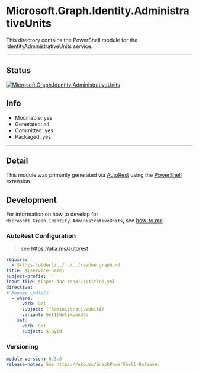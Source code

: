 <!-- region Generated -->
# Microsoft.Graph.Identity.AdministrativeUnits
This directory contains the PowerShell module for the IdentityAdministrativeUnits service.

---
## Status
[![Microsoft.Graph.Identity.AdministrativeUnits](https://img.shields.io/powershellgallery/v/Microsoft.Graph.Identity.AdministrativeUnits.svg?style=flat-square&label=Microsoft.Graph.Identity.AdministrativeUnits "Microsoft.Graph.Identity.AdministrativeUnits")](https://www.powershellgallery.com/packages/Microsoft.Graph.Identity.AdministrativeUnits/)

## Info
- Modifiable: yes
- Generated: all
- Committed: yes
- Packaged: yes

---
## Detail
This module was primarily generated via [AutoRest](https://github.com/Azure/autorest) using the [PowerShell](https://github.com/Azure/autorest.powershell) extension.

## Development
For information on how to develop for `Microsoft.Graph.Identity.AdministrativeUnits`, see [how-to.md](how-to.md).
<!-- endregion -->

### AutoRest Configuration

> see https://aka.ms/autorest

``` yaml
require:
  - $(this-folder)/../../../readme.graph.md
title: $(service-name)
subject-prefix: ''
input-file: $(spec-doc-repo)/$(title).yml
directive:
# Rename cmdlets
  - where:
      verb: Get
      subject: (^AdministrativeUnit$)
      variant: Get1|GetExpanded
    set:
      verb: Get
      subject: $1ById
```
### Versioning

``` yaml
module-version: 0.3.0
release-notes: See https://aka.ms/GraphPowerShell-Release.
```
